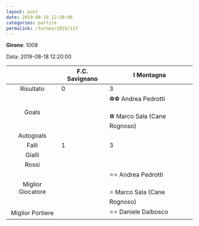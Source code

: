 ```yaml
---
layout: post
date: 2019-08-18 12:20:00
categories: partite
permalink: /torneo/2019/117
---
```

**Girone**: 1008

Data: 2019-08-18 12:20:00

| | F.C. Savignano | I Montagna |
|:-----:|-----|-----|
Risultato|0|3
Goals||⚽⚽ Andrea Pedrotti<br/><br/>⚽ Marco Sala (Cane Rognoso)<br/>
Autogoals||
Falli|1|3
Gialli||
Rossi||
Miglior Giocatore||⭐⭐ Andrea Pedrotti<br/><br/>⭐ Marco Sala (Cane Rognoso)<br/>
Miglior Portiere||⭐⭐ Daniele Dalbosco<br/>
